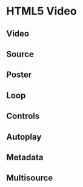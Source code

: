 # HTML5 Video

## Video

## Source

## Poster

## Loop

## Controls

## Autoplay

## Metadata

## Multisource